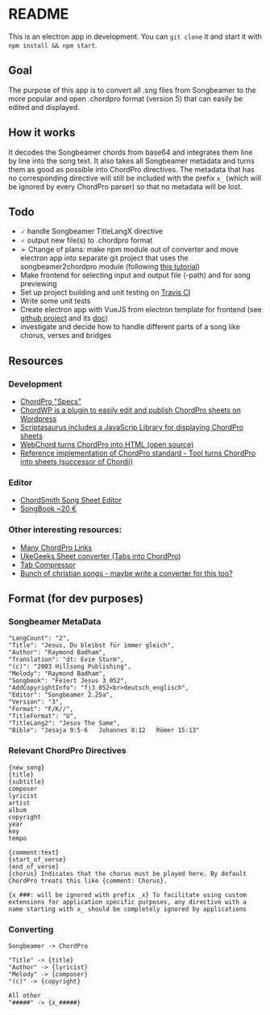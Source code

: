 # README

This is an electron app in development. You can `git clone` it and start it with `npm install && npm start`.

## Goal
The purpose of this app is to convert all .sng files from Songbeamer to the more popular and open .chordpro format (version 5) that can easily be edited and displayed.

## How it works

It decodes the Songbeamer chords from base64 and integrates them line by line into the song text. It also takes all Songbeamer metadata and turns them as good as possible into ChordPro directives. The metadata that has no corresponding directive will still be included with the prefix `x_` (which will be ignored by every ChordPro parser) so that no metadata will be lost.

## Todo
* &#128504; handle Songbeamer TitleLangX directive
* &#128504; output new file(s) to .chordpro format
* &#10146; Change of plans: make npm module out of converter and move electron app into separate git project that uses the songbeamer2chordpro module (following [this tutorial](https://quickleft.com/blog/creating-and-publishing-a-node-js-module/))
* Make frontend for selecting input and output file (-path) and for song previewing
* Set up project building and unit testing on [Travis CI](https://travis-ci.org/)
* Write some unit tests
* Create electron app with VueJS from electron template for frontend (see [github project](https://github.com/SimulatedGREG/electron-vue) and its [doc](https://simulatedgreg.gitbooks.io/electron-vue/content/en/))
* investigate and decide how to handle different parts of a song like chorus, verses and bridges

## Resources

### Development
* [ChordPro "Specs"](http://www.chordpro.org/chordpro/v50.html)
* [ChordWP is a plugin to easily edit and publish ChordPro sheets on Wordpress](https://wordpress.org/plugins/chordwp/)
* [Scriptasaurus includes a JavaScrip Library for displaying ChordPro sheets](https://github.com/buzcarter/UkeGeeks)
* [WebChord turns ChordPro into HTML (open source)](http://webchord.sourceforge.net/)
* [Reference implementation of ChordPro standard - Tool turns ChordPro into sheets (successor of Chordii)](https://github.com/sciurius/chordpro)

### Editor
* [ChordSmith Song Sheet Editor](http://www.statistics101.net/chordsmith/)
* [SongBook ~20 €](http://linkesoft.de/songbook/order.html)

### Other interesting resources:
* [Many ChordPro Links](http://www.gfapps.com/support/chordprolinks/)
* [UkeGeeks Sheet converter (Tabs into ChordPro)](http://www.ukeskywalker.com/Tools)
* [Tab Compressor](http://www.ukeskywalker.com/Tools)
* [Bunch of christian songs - maybe write a converter for this too?](http://www.gospelmusic.org.uk/)

## Format (for dev purposes)

### Songbeamer MetaData

    "LangCount": "2",
    "Title": "Jesus, Du bleibst für immer gleich",
    "Author": "Raymond Badham",
    "Translation": "dt: Evie Sturm",
    "(c)": "2003 Hillsong Publishing",
    "Melody": "Raymond Badham",
    "Songbook": "Feiert Jesus 3_052",
    "AddCopyrightInfo": "fj3_052<br>deutsch_englisch",
    "Editor": "Songbeamer 2.25a",
    "Version": "3",
    "Format": "F/K//",
    "TitleFormat": "U",
    "TitleLang2": "Jesus The Same",
    "Bible": "Jesaja 9:5-6   Johannes 8:12   Römer 15:13"

### Relevant ChordPro Directives

    {new_song}
    {title}
    {subtitle}
    composer
    lyricist
    artist
    album
    copyright
    year
    key
    tempo

    {comment:text} 
    {start_of_verse} 
    {end_of_verse}
    {chorus} Indicates that the chorus must be played here. By default ChordPro treats this like {comment: Chorus}.

    {x_###: will be ignored with prefix _x} To facilitate using custom extensions for application specific purposes, any directive with a name starting with x_ should be completely ignored by applications 

### Converting

    Songbeamer -> ChordPro

    "Title" -> {title}
    "Author" -> {lyricist}
    "Melody" -> {composer}
    "(c)" -> {copyright}

    All other
    "#####" -> {x_#####}